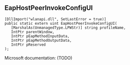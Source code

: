## EapHostPeerInvokeConfigUI

```
[DllImport("wlanapi.dll", SetLastError = true)]
public static extern uint EapHostPeerInvokeConfigUI(
   [MarshalAs(UnmanagedType.LPWStr)] string profileName,
   IntPtr parentWindow,
   IntPtr pEapMethodInputData,
   IntPtr pEapMethodOutputData,
   IntPtr pReserved
);
```

Microsoft documentation: (TODO)
